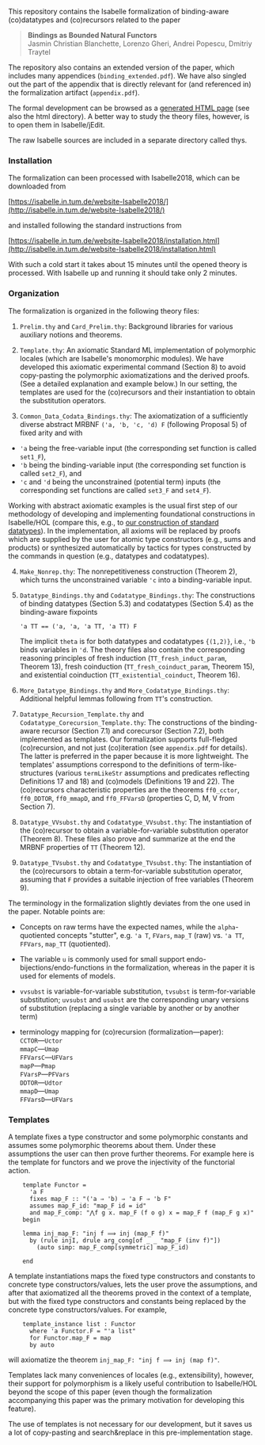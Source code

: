 This repository contains the Isabelle formalization of binding-aware
(co)datatypes and (co)recursors related to the paper

> **Bindings as Bounded Natural Functors**<br/>
> Jasmin Christian Blanchette, Lorenzo Gheri, Andrei Popescu, Dmitriy Traytel

The repository also contains an extended version of the paper, which includes
many appendices (```binding_extended.pdf```). We have also singled out the part
of the appendix that is directly relevant for (and referenced in) the
formalization artifact (```appendix.pdf```).

The formal development can be browsed as a [generated HTML page](https://htmlpreview.github.io/?https://github.com/dtraytel/Bindings-as-BNFs/blob/templateless/html/index.html) (see also the html directory). A better way to study the theory files, however, is to open
them in Isabelle/jEdit.

The raw Isabelle sources are included in a separate directory called thys.

### Installation

The formalization can been processed with Isabelle2018, which can be downloaded
from

[https://isabelle.in.tum.de/website-Isabelle2018/](http://isabelle.in.tum.de/website-Isabelle2018/)

and installed following the standard instructions from

[https://isabelle.in.tum.de/website-Isabelle2018/installation.html](http://isabelle.in.tum.de/website-Isabelle2018/installation.html)

With such a cold start it takes about 15 minutes until the opened theory is
processed. With Isabelle up and running it should take only 2 minutes.

### Organization

The formalization is organized in the following theory files:

1. ```Prelim.thy``` and ```Card_Prelim.thy```:
  Background libraries for various auxiliary notions and theorems.

2. ```Template.thy```: An axiomatic Standard ML implementation of polymorphic
locales (which are Isabelle's monomorphic modules). We have developed this
axiomatic experimental command (Section 8) to avoid copy-pasting the
polymorphic axiomatizations and the derived proofs. (See a detailed explanation
and example below.) In our setting, the templates are used for the
(co)recursors and their instantiation to obtain the substitution operators.

3. ```Common_Data_Codata_Bindings.thy```: The axiomatization of a sufficiently
diverse abstract MRBNF ```('a, 'b, 'c, 'd) F``` (following Proposal 5) of fixed
arity and with

  * ```'a``` being the free-variable input
    (the corresponding set function is called ```set1_F```),
  * ```'b``` being the binding-variable input
    (the corresponding set function is called ```set2_F```), and
  * ```'c``` and ```'d``` being the unconstrained (potential term) inputs
    (the corresponding set functions are called ```set3_F``` and ```set4_F```).

  Working with abstract axiomatic examples is the usual first step of our
  methodology of developing and implementing foundational constructions in
  Isabelle/HOL (compare this, e.g., to [our construction of standard datatypes](https://devel.isa-afp.org/browser_info/current/AFP/BNF_Operations/index.html)). In the implementation, all axioms will be replaced by proofs
  which are supplied by the user for atomic type constructors (e.g., sums and
  products) or synthesized automatically by tactics for types constructed by
  the commands in question (e.g., datatypes and codatatypes).

4. ```Make_Nonrep.thy```: The nonrepetitiveness construction (Theorem 2), which
turns the unconstrained variable ```'c``` into a binding-variable input.

5. ```Datatype_Bindings.thy``` and ```Codatatype_Bindings.thy```: The
constructions of binding datatypes (Section 5.3) and codatatypes (Section 5.4)
as the binding-aware fixpoints

      ```'a TT == ('a, 'a, 'a TT, 'a TT) F```

   The implicit ```theta``` is for both datatypes and codatatypes ```{(1,2)}```,
i.e., ```'b``` binds variables in ```'d```. The theory files also contain the
corresponding reasoning principles of fresh induction
(```TT_fresh_induct_param```, Theorem 13), fresh coinduction
(```TT_fresh_coinduct_param```, Theorem 15), and existential coinduction
(```TT_existential_coinduct```, Theorem 16).

6. ```More_Datatype_Bindings.thy``` and ```More_Codatatype_Bindings.thy```:
Additional helpful lemmas following from ```TT```'s construction.

7. ```Datatype_Recursion_Template.thy``` and
```Codatatype_Corecursion_Template.thy```: The constructions of the
binding-aware recursor (Section 7.1) and corecursor (Section 7.2), both
implemented as templates. Our formalization supports full-fledged
(co)recursion, and not just (co)iteration (see ```appendix.pdf``` for details).
The latter is preferred in the paper because it is more lightweight. The
templates' assumptions correspond to the definitions of term-like-structures
(various ```termLikeStr``` assumptions and predicates reflecting Definitions 17
and 18) and (co)models (Definitions 19 and 22). The (co)recursors
characteristic properties are the theorems ```ff0_cctor```, ```ff0_DDTOR```,
```ff0_mmapD```, and ```ff0_FFVarsD``` (properties C, D, M, V from Section 7).

8. ```Datatype_VVsubst.thy``` and ```Codatatype_VVsubst.thy```: The
instantiation of the (co)recursor to obtain a variable-for-variable
substitution operator (Theorem 8). These files also prove and summarize at the end the MRBNF properties of ```TT``` (Theorem 12).

9. ```Datatype_TVsubst.thy``` and ```Codatatype_TVsubst.thy```: The
instantiation of the (co)recursors to obtain a term-for-variable substitution
operator, assuming that ```F``` provides a suitable injection of free
variables (Theorem 9).

The terminology in the formalization slightly deviates from the one used in the
paper. Notable points are:

* Concepts on raw terms have the expected names, while the ```alpha```-quotiented
  concepts "stutter", e.g. ```'a T```, ```FVars```, ```map_T``` (raw) vs. ```'a TT```, ```FFVars```, ```map_TT```
  (quotiented).

* The variable ```u``` is commonly used for small support
  endo-bijections/endo-functions in the formalization, whereas in the paper it
  is used for elements of models.

* ```vvsubst``` is variable-for-variable substitution, ```tvsubst``` is
  term-for-variable substitution; ```uvsubst``` and ```usubst``` are the
  corresponding unary versions of substitution (replacing a single variable by
  another or by another term)

* terminology mapping for (co)recursion (formalization&mdash;paper):<br/>
```CCTOR```&mdash;```Uctor```<br/>
```mmapC```&mdash;```Umap```<br/>
```FFVarsC```&mdash;```UFVars```<br/>
```mapP```&mdash;```Pmap```<br/>
```FVarsP```&mdash;```PFVars```<br/>
```DDTOR```&mdash;```Udtor```<br/>
```mmapD```&mdash;```Umap```<br/>
```FFVarsD```&mdash;```UFVars```<br/>

### Templates

  A template fixes a type constructor and some polymorphic constants and
assumes some polymorphic theorems about them. Under these assumptions the user
can then prove further theorems. For example here is the template for functors
and we prove the injectivity of the functorial action.

        template Functor =
          'a F
          fixes map_F :: "('a ⇒ 'b) ⇒ 'a F ⇒ 'b F"
          assumes map_F_id: "map_F id = id"
          and map_F_comp: "⋀f g x. map_F (f o g) x = map_F f (map_F g x)"
        begin

        lemma inj_map_F: "inj f ⟹ inj (map_F f)"
          by (rule injI, drule arg_cong[of _ _ "map_F (inv f)"])
            (auto simp: map_F_comp[symmetric] map_F_id)

        end

  A template instantiations maps the fixed type constructors and constants to
  concrete type constructors/values, lets the user prove the assumptions, and
  after that axiomatized all the theorems proved in the context of a template,
  but with the fixed type constructors and constants being replaced by the
  concrete type constructors/values. For example,

        template_instance list : Functor
          where 'a Functor.F = "'a list"
          for Functor.map_F = map
          by auto

  will axiomatize the theorem ```inj_map_F: "inj f ⟹ inj (map f)"```.

  Templates lack many conveniences of locales (e.g., extensibility), however,
  their support for polymorphism is a likely useful contribution to
  Isabelle/HOL beyond the scope of this paper (even though the formalization
  accompanying this paper was the primary motivation for developing this
  feature).

  The use of templates is not necessary for our development, but it saves us a
  lot of copy-pasting and search&replace in this pre-implementation stage.


